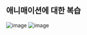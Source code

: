 ## 애니매이션에 대한 복습
![image](https://github.com/wkdtjdwns/Web/assets/128266768/b87be0e8-c0a6-4545-a5e0-7264d753d200)
![image](https://github.com/wkdtjdwns/Web/assets/128266768/50532a9c-0cce-4ae3-b2ca-585a32426a43)

